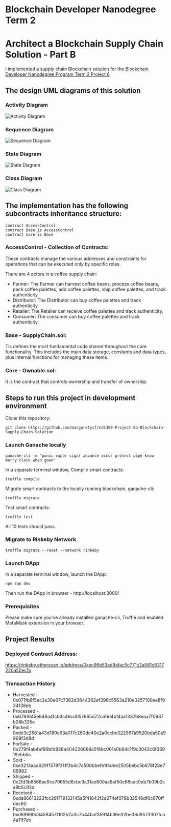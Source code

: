 # Blockchain Developer Nanodegree Term 2

# Architect a Blockchain Supply Chain Solution - Part B

I implemented a supply chain Blockchain solution for the [Blockchain Developer Nanodegree Program Term 2 Project 6](https://classroom.udacity.com/nanodegrees/nd1309/parts/8ccccdaa-79a3-443a-a03f-00cacd0277b7/modules/47d6cc21-fafe-406e-8370-e5ba23875da8/lessons/da5331bc-e6ae-4372-b18a-71fa7cc77b67/project).

## The design UML diagrams of this solution 
### Activity Diagram
![Activity Diagram](../../diagrams/Activity_Diagram.png)

### Sequence Diagram
![Sequence Diagram](../../diagrams/Sequence_Diagram.png)

### State Diagram
![State Diagram](../../diagrams/State_Diagram.png)

### Class Diagram
![Class Diagram](../../diagrams/Class_Diagram.png)

## The implementation has the following subcontracts inheritance structure: 
```
contract AccessControl
contract Base is AccessControl
contract Core is Base
```
### AccessControl - Collection of Contracts: 
These contracts manage the various addresses and constraints for operations that can be executed only by specific roles.

There are 4 actors in a coffee supply chain:

- Farmer: The Farmer can harvest coffee beans, process coffee beans, pack coffee palettes, add coffee palettes, ship coffee palettes, and track authenticity.
- Distributor: The Distributor can buy coffee palettes and track authenticity.
- Retailer: The Retailer can receive coffee palettes and track authenticity.
- Consumer: The consumer can buy coffee palettes and track authenticity.

### Base - SupplyChain.sol: 
Tis defines the most fundamental code shared throughout the core functionality. This includes the main data storage, constants and data types, plus internal functions for managing these items.

### Core - Ownable.sol: 
It is the contract that controls ownership and transfer of ownership.

## Steps to run this project in development environment

Clone this repository:

```
git clone https://github.com/margaretycf/nd1309-Project-6b-Blockchain-Supply-Chain-Solution
```

### Launch Ganache locally
```
ganache-cli -m "panic vapor cigar advance occur protect pipe know merry clock when gown"
```

In a separate terminal window, Compile smart contracts:
```
truffle compile
```

Migrate smart contracts to the locally running blockchain, ganache-cli:
```
truffle migrate
```

Test smart contracts:
```
truffle test
```
All 10 tests should pass.

### Migrate to Rinkeby Network
```
truffle migrate --reset --network rinkeby
```

### Launch DApp
In a separate terminal window, launch the DApp:
```
npm run dev
```

Then run the DApp in browser - http://localhost:3000/

### Prerequisites

Please make sure you've already installed ganache-cli, Truffle and enabled MetaMask extension in your browser.

## Project Results

### Deployed Contract Address:
https://rinkeby.etherscan.io/address/0xec96e53ad9afac5c771c2a581c8317220a50ec1b

### Transaction History
- Harvested - 0x071fb8f5ec2e30e67c7362d3844362ef396c5563a210e3257100ee8f934138eb
- Processed - 0x6791645e949a4fcb3c46cd057665d72cd6d4bf4aa1337b8eaa7f0937b08b335e
- Packed - 0xde3c2581a43d180c63a017c260dc40e2a0ccbe022967a9520bda50a9969f3d8d
- ForSale - 0x279f4ab4ef86bfd838a404226668a5f8bc061a0b94c1f9c3042c6f36919ebb5a
- Sold - 0xe3213aad629f1578f311f3b4c7a500bbefe1f4dee2505bebc5b678f28e709982
- Shipped - 0x2fd3b8568ae9ce70655d6cbc9a31ae800aa9af50e68eac0eb7b09b2ca8b5c92d
- Received - 0xda86613223fcc26f719132145a5f41843f2a274ef079b32546df0c670ffdec60
- Purchased - 0xd69690c84594571102b2a3c7b44baf35914b36e02be08d8573307fca4a11f7eb